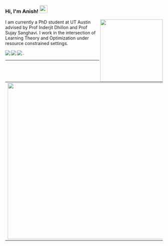 ### Hi, I'm Anish! <img src="https://media.giphy.com/media/hvRJCLFzcasrR4ia7z/giphy.gif" width="25px">
<img align="right" src="https://github.com/rajput2107/rajput2107/blob/master/Assets/Developer.gif" width='200'/>

I am currently a PhD student at UT Austin advised by Prof Inderjit Dhillon and Prof Sujay Sanghavi. I work in the intersection of Learning Theory and Optimization under resource constrained settings. 

<a href="https://www.linkedin.com/anish-acharya-a98a9383"><img align="left" src="https://img.shields.io/badge/LinkedIn-0A66C2?&style=for-the-badge&logo=LinkedIn&logoColor=white" /></a>
<a href="https://scholar.google.com/citations?hl=en&user=uBmgGMAAAAAJ&view_op=list_works&sortby=pubdate"><img align="left" src="https://img.shields.io/badge/Gooogle Scholar-1DA1F2?&style=for-the-badge&logo=googlescholar&logoColor=white" /></a>
<a href="https://www.instagram.com/anishacharya91"><img align="left" src="https://img.shields.io/badge/Instagram-E4405F?&style=for-the-badge&logo=Instagram&logoColor=white" /></a>.  


------------------------   

<center>
  <table>
    <tr>
        <td><img width="500px" align="left" src="https://github-readme-streak-stats.herokuapp.com?user=anishacharya&theme=dark&hide_border=true&date_format=j%20M%5B%20Y%5D" /></td>
        <td><img width="500px" align="left" src="https://github-readme-stats.vercel.app/api?username=anishacharya&count_private=true&show_icons=true&theme=github_dark" /></td>
    </tr>   
  </table>
</center>
<!-- 
[![GitHub Streak](https://github-readme-streak-stats.herokuapp.com?user=anishacharya&theme=dark&hide_border=true&date_format=j%20M%5B%20Y%5D)](https://git.io/streak-stats)
![GitHub Stats](https://github-readme-stats.vercel.app/api?username=anishacharya&count_private=true&show_icons=true&theme=github_dark)
<p align="left"> <img src="https://komarev.com/ghpvc/?username=anishacharya&label=Profile%20views&color=0e75b6&style=flat" alt="anishacharya" /> </p> -->






